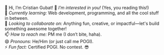 👋 Hi, I’m Cristian Gubat!
👀 *I’m interested in you!* (Yes, you reading this!)  
🌱 *Currently learning:* Web development, programming, and all the cool stuff in between.  
💞️ *Looking to collaborate on:* Anything fun, creative, or impactful—let's build something awesome together!  
📫 *How to reach me:* PM me (I don’t bite, haha).  
😄 *Pronouns:* He/Him (or just call me POGI).  
⚡ *Fun fact:* Certified POGI. No contest. 😎  


<!---
Chan-forest/Chan-forest is a ✨ special ✨ repository because its `README.md` (this file) appears on your GitHub profile.
You can click the Preview link to take a look at your changes.
--->

